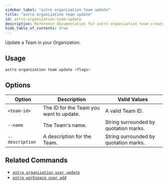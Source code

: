 ```yaml
---
sidebar_label: "astro organization team update"
title: "astro organization team update"
id: astro-organization-team-update
description: Reference documentation for astro organization team create command.
hide_table_of_contents: true
---
```


Update a Team in your Organization.

## Usage

```sh
astro organization team update <flags>
```

## Options 

| Option    | Description                                                                                                                                       | Valid Values                                                                                                                             |
| --------- | ------------------------------------------------------------------------------------------------------------------------------------------------- | ------------------------------------------------------------------------------------------------------------------------------------------- |
| `<team-id>` | The ID for the Team you want to update. | A valid Team ID.                                                                                                                           |
| `--name` | The Team's name. | String surrounded by quotation marks.                                                                                                                           |
| `--description` | A description for the Team. | String surrounded by quotation marks.                                                                                                                           |

## Related Commands

- [`astro organization user update`](cli/astro-organization-user-update.md)
- [`astro workspace user add`](cli/astro-workspace-user-add.md)
